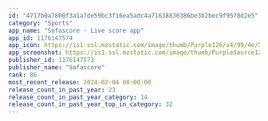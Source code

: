 ```yaml
---
id: "4717b0a7800f3a1a7de59bc3f16ea5adc4a71638830386be3b2bec9f9578d2e5"
category: "Sports"
app_name: "Sofascore - Live score app"
app_id: 1176147574
app_icon: https://is1-ssl.mzstatic.com/image/thumb/Purple126/v4/99/4e/59/994e59d0-872f-97db-cf91-1e4f59d72627/AppIcon-0-1x_U007emarketing-0-10-0-85-220.png/1024x1024bb.png
app_screenshot: https://is1-ssl.mzstatic.com/image/thumb/PurpleSource126/v4/13/54/f4/1354f48e-926a-1ff4-964a-a27df7661fd2/68c3f6d5-f6b6-4023-8cb9-c5f19e5d98e6_en_ASO-test-USA_football_iOS-6.5_1.png/1242x2688bb.png
publisher_id: 1176147573
publisher_name: "Sofascore"
rank: 86
most_recent_release: 2024-02-04 00:00:00
release_count_in_past_year: 23
release_count_in_past_year_category: 14
release_count_in_past_year_top_in_category: 32
---
```

